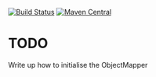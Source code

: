 [![Build Status](https://travis-ci.com/SquirrelGrip/extensions.svg?branch=develop)](https://travis-ci.com/SquirrelGrip/extensions)
[![Maven Central](https://maven-badges.herokuapp.com/maven-central/com.github.squirrelgrip/extensions/badge.svg)](https://maven-badges.herokuapp.com/maven-central/com.github.squirrelgrip/extensions)

# TODO
Write up how to initialise the ObjectMapper
